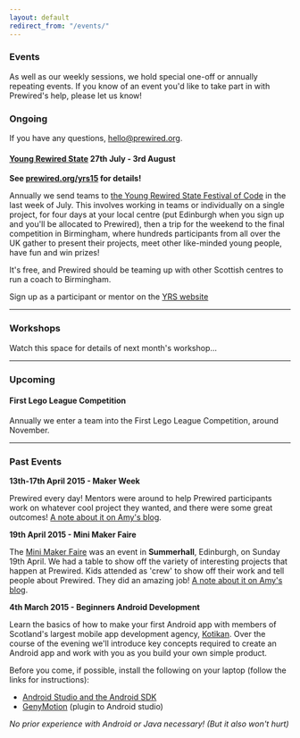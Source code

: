 ```yaml
---
layout: default
redirect_from: "/events/"
---
```


### Events

As well as our weekly sessions, we hold special one-off or annually repeating events. If you know of an event you'd like to take part in with Prewired's help, please let us know!

### Ongoing

If you have any questions, hello@prewired.org.

#### <span class="btn-big inner lighter color1-bg">[Young Rewired State](http://www.prewired.org/yrs15)</span>  27th July - 3rd August

**See [prewired.org/yrs15](http://www.prewired.org/yrs15) for details!**

Annually we send teams to [the Young Rewired State Festival of Code](http://www.yrs.io) in the last week of July. This involves working in teams or individually on a single project, for four days at your local centre (put Edinburgh when you sign up and you'll be allocated to Prewired), then a trip for the weekend to the final competition in Birmingham, where hundreds participants from all over the UK gather to present their projects, meet other like-minded young people, have fun and win prizes!

It's free, and Prewired should be teaming up with other Scottish centres to run a coach to Birmingham.

Sign up as a participant or mentor on the [YRS website](http://festival.yrs.io)

<hr/>

### Workshops

Watch this space for details of next month's workshop...

<hr/>

### Upcoming

#### First Lego League Competition

Annually we enter a team into the First Lego League Competition, around November.

<hr/>

### Past Events

**13th-17th April 2015 - Maker Week**

Prewired every day! Mentors were around to help Prewired participants work on whatever cool project they wanted, and there were some great outcomes! [A note about it on Amy's blog](http://rhiaro.co.uk/2015/04/prewired-maker).

**19th April 2015 - Mini Maker Faire**

The [Mini Maker Faire](http://makerfaireedinburgh.com/) was an event in **Summerhall**, Edinburgh, on Sunday 19th April. We had a table to show off the variety of interesting projects that happen at Prewired. Kids attended as 'crew' to show off their work and tell people about Prewired. They did an amazing job! [A note about it on Amy's blog](http://rhiaro.co.uk/2015/04/edinburgh-mini).

**4th March 2015 - Beginners Android Development**

Learn the basics of how to make your first Android app with members of Scotland's largest mobile app development agency, [Kotikan](http://kotikan.com). Over the course of the evening we'll introduce key concepts required to create an Android app and work with you as you build your own simple product.

Before you come, if possible, install the following on your laptop (follow the links for instructions):

* [Android Studio and the Android SDK](http://developer.android.com/sdk/installing/index.html?pkg=studio)
* [GenyMotion](https://www.genymotion.com) (plugin to Android studio)

*No prior experience with Android or Java necessary! (But it also won't hurt)*
